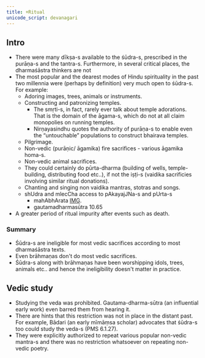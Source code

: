 ```yaml
---
title: +Ritual
unicode_script: devanagari
---
```


## Intro
-   There were many dīkṣa-s available to the śūdra-s, prescribed in the purāṇa-s and the tantra-s. Furthermore, in several critical places, the dharmaśāstra thinkers are not 
-   The most popular and the dearest modes of Hindu spirituality in the past two millennia were (perhaps by definition) very much open to śūdra-s. For example:
    -   Adoring images, trees, animals or instruments.
    -   Constructing and patronizing temples.
        -   The smṛti-s, in fact, rarely ever talk about temple adorations. That is the domain of the āgama-s, which do not at all claim monopolies on running temples.
        -   Nirṇayasindhu quotes the authority of purāṇa-s to enable even the “untouchable” populations to construct bhairava temples.
    -   Pilgrimage.
    -   Non-vedic (purāṇic/ āgamika) fire sacrifices - various āgamika homa-s.
    -   Non-vedic animal sacrifices.
    -   They could certainly do pūrta-dharma (building of wells, temple-building, distributing food etc..), if not the iṣṭi-s (vaidika sacrificies involving similar ritual donations).
    -   Chanting and singing non vaidika mantras, stotras and songs.
    - shUdra and mlecCha access to pAkayajJNa-s and pUrta-s
        - mahAbhArata [IMG](https://imgur.com/AgKAf6J).
        - gautamadharmasūtra 10.65
-   A greater period of ritual impurity after events such as death.

### Summary
-   Śūdra-s are ineligible for most vedic sacrifices according to most dharmaśāstra texts.
-   Even brāhmaṇas don't do most vedic sacrifices.
-   Śūdra-s along with brāhmaṇas have been worshipping idols, trees, animals etc.. and hence the ineligibility doesn't matter in practice.

## Vedic study
-   Studying the veda was prohibited. Gautama-dharma-sūtra (an influential early work) even barred them from hearing it.
-   There are hints that this restriction was not in place in the distant past. For example, Bādari (an early mīmāṃsa scholar) advocates that śūdra-s too could study the veda-s (PMS 6.1.27).
-   They were explicitly authorized to repeat various popular non-vedic mantra-s and there was no restriction whatsoever on repeating non-vedic poetry.

